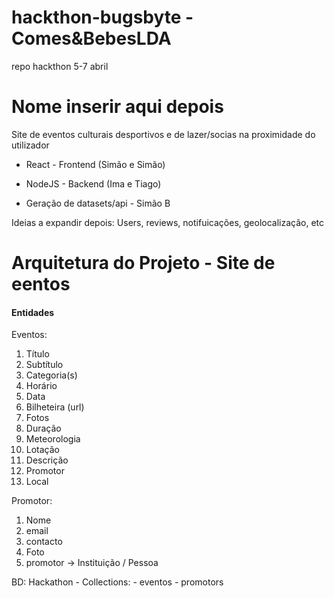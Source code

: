 # hackthon-bugsbyte - Comes&BebesLDA
repo hackthon 5-7 abril

# Nome inserir aqui depois

Site de eventos culturais desportivos e de lazer/socias na proximidade do utilizador


- React - Frontend (Simão e Simão)

- NodeJS - Backend (Ima e Tiago) 

- Geração de datasets/api - Simão B

Ideias a expandir depois: Users, reviews, notifuicações, geolocalização, etc

# Arquitetura do Projeto - Site de eentos

#### Entidades

Eventos:
1. Título
2. Subtítulo
3. Categoria(s)
4. Horário 
5. Data 
6. Bilheteira (url)
7. Fotos
8. Duração
9. Meteorologia
10. Lotação
11. Descrição
12. Promotor
13. Local

Promotor: 
1. Nome
2. email
3. contacto
4. Foto
5. promotor -> Instituição / Pessoa


BD: Hackathon
    - Collections: 
        - eventos
        - promotors